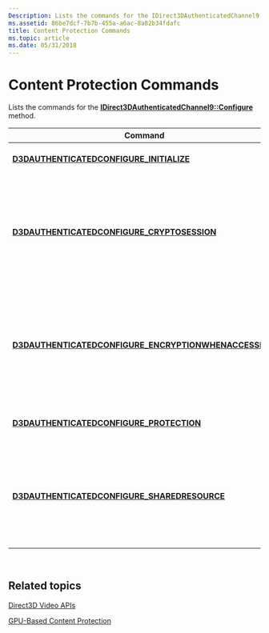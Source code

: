 ```yaml
---
Description: Lists the commands for the IDirect3DAuthenticatedChannel9::Configure method.
ms.assetid: 86be7dcf-7b7b-455a-a6ac-8a82b34fdafc
title: Content Protection Commands
ms.topic: article
ms.date: 05/31/2018
---
```


# Content Protection Commands

Lists the commands for the [**IDirect3DAuthenticatedChannel9::Configure**](/windows/desktop/api/d3d9/nf-d3d9-idirect3dauthenticatedchannel9-configure) method.



| Command                                                                                                           | Description                                                                                                           |
|-------------------------------------------------------------------------------------------------------------------|-----------------------------------------------------------------------------------------------------------------------|
| [**D3DAUTHENTICATEDCONFIGURE\_INITIALIZE**](d3dauthenticatedconfigure-initialize.md)                             | Initializes the authenticated channel.                                                                                |
| [**D3DAUTHENTICATEDCONFIGURE\_CRYPTOSESSION**](d3dauthenticatedconfigure-cryptosession.md)                       | Associates a cryptographic session with a DirectX Video Acceleration 2 (DXVA-2) decoder device and a Direct3D device. |
| [**D3DAUTHENTICATEDCONFIGURE\_ENCRYPTIONWHENACCESSIBLE**](d3dauthenticatedconfigure-encryptionwhenaccessible.md) | Sets the level of encryption that is performed before protected content becomes accessible to the CPU or bus.         |
| [**D3DAUTHENTICATEDCONFIGURE\_PROTECTION**](d3dauthenticatedconfigure-protection.md)                             | Enables or disables protection for the device.                                                                        |
| [**D3DAUTHENTICATEDCONFIGURE\_SHAREDRESOURCE**](d3dauthenticatedconfigure-sharedresource.md)                     | Enables a process to open a shared resource, or disables a process from opening shared resources.                     |



 

## Related topics

<dl> <dt>

[Direct3D Video APIs](direct3d-video-apis.md)
</dt> <dt>

[GPU-Based Content Protection](gpu-based-content-protection.md)
</dt> </dl>

 

 



